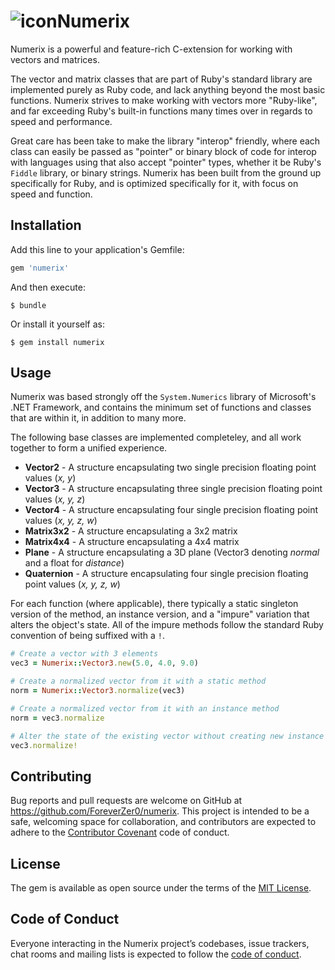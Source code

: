 # ![icon](logo)Numerix

Numerix is a powerful and feature-rich C-extension for working with vectors and matrices. 

The vector and matrix classes that are part of Ruby's standard library are implemented purely as Ruby code, and lack anything beyond the most basic functions. Numerix strives to make working with vectors more "Ruby-like", and far exceeding Ruby's built-in functions many times over in regards to speed and performance.

Great care has been take to make the library "interop" friendly, where each class can easily be passed as "pointer" or binary block of code for interop with languages using that also accept "pointer" types, whether it be Ruby's `Fiddle` library, or binary strings. Numerix has been built from the ground up specifically for Ruby, and is optimized specifically for it, with focus on speed and function.


## Installation

Add this line to your application's Gemfile:

```ruby
gem 'numerix'
```

And then execute:

    $ bundle

Or install it yourself as:

    $ gem install numerix

## Usage

Numerix was based strongly off the `System.Numerics` library of Microsoft's .NET Framework, and contains the minimum set of functions and classes that are within it, in addition to many more. 

The following base classes are implemented completeley, and all work together to form a unified experience.

* **Vector2** - A structure encapsulating two single precision floating point values (_x, y_)
* **Vector3** - A structure encapsulating three single precision floating point values (_x, y, z_)
* **Vector4** - A structure encapsulating four single precision floating point values (_x, y, z, w_)
* **Matrix3x2** - A structure encapsulating a 3x2 matrix
* **Matrix4x4** - A structure encapsulating a 4x4 matrix
* **Plane** - A structure encapsulating a 3D plane (Vector3 denoting _normal_ and a float for _distance_)
* **Quaternion** - A structure encapsulating four single precision floating point values (_x, y, z, w_)

For each function (where applicable), there typically a static singleton version of the method, an instance version, and a "impure" variation that alters the object's state. All of the impure methods follow the standard Ruby convention of being suffixed with a `!`.

```ruby
# Create a vector with 3 elements
vec3 = Numerix::Vector3.new(5.0, 4.0, 9.0)

# Create a normalized vector from it with a static method
norm = Numerix::Vector3.normalize(vec3)

# Create a normalized vector from it with an instance method
norm = vec3.normalize

# Alter the state of the existing vector without creating new instance
vec3.normalize!
```

## Contributing

Bug reports and pull requests are welcome on GitHub at https://github.com/ForeverZer0/numerix. This project is intended to be a safe, welcoming space for collaboration, and contributors are expected to adhere to the [Contributor Covenant](http://contributor-covenant.org) code of conduct.

## License

The gem is available as open source under the terms of the [MIT License](https://opensource.org/licenses/MIT).

## Code of Conduct

Everyone interacting in the Numerix project’s codebases, issue trackers, chat rooms and mailing lists is expected to follow the [code of conduct](https://github.com/ForeverZer0/numerix/blob/master/CODE_OF_CONDUCT.md).

[logo]: https://github.com/ForeverZer0/numerix/blob/master/extra/numerix128.png "Icon"